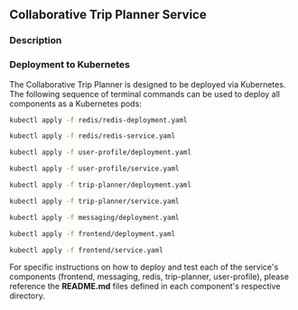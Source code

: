## Collaborative Trip Planner Service

### Description

### Deployment to Kubernetes

The Collaborative Trip Planner is designed to be deployed via Kubernetes. The following sequence of terminal commands can be used to deploy all components as a Kubernetes pods:

```bash
kubectl apply -f redis/redis-deployment.yaml

kubectl apply -f redis/redis-service.yaml

kubectl apply -f user-profile/deployment.yaml

kubectl apply -f user-profile/service.yaml

kubectl apply -f trip-planner/deployment.yaml

kubectl apply -f trip-planner/service.yaml

kubectl apply -f messaging/deployment.yaml

kubectl apply -f frontend/deployment.yaml

kubectl apply -f frontend/service.yaml
```

For specific instructions on how to deploy and test each of the service's components (frontend, messaging, redis, trip-planner, user-profile), please reference the **README.md** files defined in each component's respective directory.